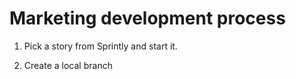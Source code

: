 # Marketing development process

1. Pick a story from Sprintly and start it. 

2. Create a local branch
